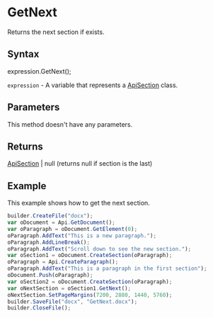 # GetNext

Returns the next section if exists.

## Syntax

expression.GetNext();

`expression` - A variable that represents a [ApiSection](../ApiSection.md) class.

## Parameters

This method doesn't have any parameters.

## Returns

[ApiSection](../ApiSection.md) &#124; null (returns null if section is the last)

## Example

This example shows how to get the next section.

```javascript
builder.CreateFile("docx");
var oDocument = Api.GetDocument();
var oParagraph = oDocument.GetElement(0);
oParagraph.AddText("This is a new paragraph.");
oParagraph.AddLineBreak();
oParagraph.AddText("Scroll down to see the new section.");
var oSection1 = oDocument.CreateSection(oParagraph);
oParagraph = Api.CreateParagraph();
oParagraph.AddText("This is a paragraph in the first section");
oDocument.Push(oParagraph);
var oSection2 = oDocument.CreateSection(oParagraph);
var oNextSection = oSection1.GetNext();
oNextSection.SetPageMargins(7200, 2880, 1440, 5760);
builder.SaveFile("docx", "GetNext.docx");
builder.CloseFile();
```